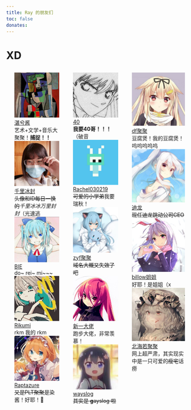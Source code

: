 ```yaml
---
title: Ray 的朋友们
toc: false
donates:
---
```


# XD

<div class="columns" style="margin: 1em; margin-top: 1.5em;">
  <!-- First Column -->
  <div class="column" style="padding: 0.5rem">
    <div class="card">
      <div class="card-image">
        <figure class="image is-1by1" style="margin: 0">
          <img src="/img/friends/dubuqian.jpg">
        </figure>
      </div>
      <div class="card-content">
        <div class="media">
          <div class="media-content">
            <a class="link-muted title is-3 not-article-part" target="_blank" href="https://dubuqian.cn/">湛兮酱</a>
          </div>
        </div>
        <div class="content">艺术+文学+音乐大聚聚！<strong>捕捉！！</strong></div>
      </div>
    </div>
    <div class="card">
      <div class="card-image">
        <figure class="image is-1by1" style="margin: 0">
          <img src="/img/friends/ice1000.jpg">
        </figure>
      </div>
      <div class="card-content">
        <div class="media">
          <div class="media-content">
            <a class="link-muted title is-3 not-article-part" target="_blank" href="https://ice1000.org/">千里冰封</a>
          </div>
        </div>
        <div class="content"><s>头像和ID每日一换的</s><em>千里冰冰万里封封</em>（光速逃</div>
      </div>
    </div>
    <div class="card">
      <div class="card-image">
        <figure class="image is-1by1" style="margin: 0">
          <img src="/img/friends/bie.jpg">
        </figure>
      </div>
      <div class="card-content">
        <div class="media">
          <div class="media-content">
            <a class="link-muted title is-3 not-article-part" target="_blank" href="https://9bie.org/">BIE</a>
          </div>
        </div>
        <div class="content">do~ rei~ mi~~~</div>
      </div>
    </div>
    <div class="card">
      <div class="card-image">
        <figure class="image is-1by1" style="margin: 0">
          <img src="/img/friends/rikumi.jpg">
        </figure>
      </div>
      <div class="card-content">
        <div class="media">
          <div class="media-content">
            <a class="link-muted title is-3 not-article-part" target="_blank" href="https://rikumi.dev/">Rikumi</a>
          </div>
        </div>
        <div class="content">rkm 我的 rkm</div>
      </div>
    </div>
    <div class="card">
      <div class="card-image">
        <figure class="image is-1by1" style="margin: 0">
          <img src="/img/friends/raptazure.jpg">
        </figure>
      </div>
      <div class="card-content">
        <div class="media">
          <div class="media-content">
            <a class="link-muted title is-3 not-article-part" target="_blank" href="https://raptazure.github.io/">Raptazure</a>
          </div>
        </div>
        <div class="content"><s>又是PLT聚聚</s>是染酱！好耶！🎉</div>
      </div>
    </div>
  </div>
  <!-- Second Column -->
  <div class="column" style="padding: 0.5rem">
    <div class="card">
      <div class="card-image">
        <figure class="image is-1by1" style="margin: 0">
          <img src="/img/friends/edward_elric.jpg">
        </figure>
      </div>
      <div class="card-content">
        <div class="media">
          <div class="media-content">
            <a class="link-muted title is-3 not-article-part" target="_blank" href="https://edward40.com/">40</a>
          </div>
        </div>
        <div class="content"><strong>我要40哥！！！</strong>（破音</div>
      </div>
    </div>
    <div class="card">
      <div class="card-image">
        <figure class="image is-1by1" style="margin: 0">
          <img src="/img/friends/rachel.jpg">
        </figure>
      </div>
      <div class="card-content">
        <div class="media">
          <div class="media-content">
            <a class="link-muted title is-3 not-article-part" target="_blank" href="https://me.stfw.info">Rachel030219</a>
          </div>
        </div>
        <div class="content"><s>可爱的小学弟</s>我要瑞秋！</div>
      </div>
    </div>
    <div class="card">
      <div class="card-image">
        <figure class="image is-1by1" style="margin: 0">
          <img src="/img/friends/zyf.jpg">
        </figure>
      </div>
      <div class="card-content">
        <div class="media">
          <div class="media-content">
            <a class="link-muted title is-3 not-article-part" target="_blank" href="https://zhuyi.fan/">zyf聚聚</a>
          </div>
        </div>
        <div class="content"><s>域名大概又失效了吧</s></div>
      </div>
    </div>
    <div class="card">
      <div class="card-image">
        <figure class="image is-1by1" style="margin: 0">
          <img src="/img/friends/a_wing.jpg">
        </figure>
      </div>
      <div class="card-content">
        <div class="media">
          <div class="media-content">
            <a class="link-muted title is-3 not-article-part" target="_blank" href="https://a-wing.top/">新一大佬</a>
          </div>
        </div>
        <div class="content">跑步大佬，非常羡慕！</div>
      </div>
    </div>
    <div class="card">
      <div class="card-image">
        <figure class="image is-1by1" style="margin: 0">
          <img src="/img/friends/wayslog.jpg">
        </figure>
      </div>
      <div class="card-content">
        <div class="media">
          <div class="media-content">
            <a class="link-muted title is-3 not-article-part" target="_blank" href="https://www.notion.so/NIKA-LOREM-f6204fadd5514b8d841f0cd1717d43df">wayslog</a>
          </div>
        </div>
        <div class="content"><s>其实是 <strong>g</strong>ayslog 啦</s></div>
      </div>
    </div>
  </div>
  <!-- Third Column -->
  <div class="column" style="padding: 0.5rem">
    <div class="card">
      <div class="card-image">
        <figure class="image is-1by1" style="margin: 0">
          <img src="/img/friends/darkflames.jpg">
        </figure>
      </div>
      <div class="card-content">
        <div class="media">
          <div class="media-content">
            <a class="link-muted title is-3 not-article-part" target="_blank" href="https://dark-flames.com/">df聚聚</a>
          </div>
        </div>
        <div class="content">豆腐煲！我的豆腐煲！呜呜呜呜呜</div>
      </div>
    </div>
    <div class="card">
      <div class="card-image">
        <figure class="image is-1by1" style="margin: 0">
          <img src="/img/friends/dillonh.jpg">
        </figure>
      </div>
      <div class="card-content">
        <div class="media">
          <div class="media-content">
            <a class="link-muted title is-3 not-article-part" target="_blank" href="https://cnblogs.com/Dillonh">迪龙</a>
          </div>
        </div>
        <div class="content"><s>现任迪龙跳动公司CEO</s></div>
      </div>
    </div>
    <div class="card">
      <div class="card-image">
        <figure class="image is-1by1" style="margin: 0">
          <img src="/img/friends/billow.jpg">
        </figure>
      </div>
      <div class="card-content">
        <div class="media">
          <div class="media-content">
            <a class="link-muted title is-3 not-article-part" target="_blank" href="https://billow.fun/">billow姐姐</a>
          </div>
        </div>
        <div class="content">好耶！是姐姐（x</div>
      </div>
    </div>
    <div class="card">
      <div class="card-image">
        <figure class="image is-1by1" style="margin: 0">
          <img src="/img/friends/srx.jpg">
        </figure>
      </div>
      <div class="card-content">
        <div class="media">
          <div class="media-content">
            <a class="link-muted title is-3 not-article-part" target="_blank" href="https://blog.flandre.info/">北海若聚聚</a>
          </div>
        </div>
        <div class="content">网上超严肃，其实现实中是一只可爱的<s>瘦宅</s>话痨</div>
      </div>
    </div>
  </div>
</div>
